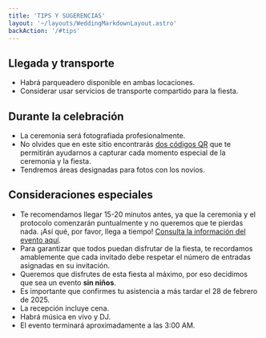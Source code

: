 ```yaml
---
title: 'TIPS Y SUGERENCIAS'
layout: '~/layouts/WeddingMarkdownLayout.astro'
backAction: '/#tips'
---
```


## Llegada y transporte

- Habrá parqueadero disponible en ambas locaciones.
- Considerar usar servicios de transporte compartido para la fiesta.

## Durante la celebración

- La ceremonia será fotografiada profesionalmente.
- No olvides que en este sitio encontrarás <a href="/#fotos">dos códigos QR</a> que te permitirán ayudarnos a capturar cada momento especial de la ceremonia y la fiesta.
- Tendremos áreas designadas para fotos con los novios.

## Consideraciones especiales

- Te recomendamos llegar 15-20 minutos antes, ya que la ceremonia y el protocolo comenzarán puntualmente y no queremos que te pierdas nada. ¡Así qué, por favor, llega a tiempo! <a href="/#evento">Consulta la información del evento aquí</a>.
- Para garantizar que todos puedan disfrutar de la fiesta, te recordamos amablemente que cada invitado debe respetar el número de entradas asignadas en su invitación.
- Queremos que disfrutes de esta fiesta al máximo, por eso decidimos que sea un evento <b class="text-primary">sin niños</b>.
- Es importante que confirmes tu asistencia a más tardar el 28 de febrero de 2025.
- La recepción incluye cena.
- Habrá música en vivo y DJ.
- El evento terminará aproximadamente a las 3:00 AM.
